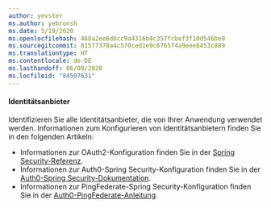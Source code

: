 ```yaml
---
author: yevster
ms.author: yebronsh
ms.date: 5/19/2020
ms.openlocfilehash: 468a2ee6d0cc9a4316b4c357fcbef3f10d546be0
ms.sourcegitcommit: 81577378a4c570ced1e9c6765f4a9eee8453c889
ms.translationtype: HT
ms.contentlocale: de-DE
ms.lasthandoff: 06/08/2020
ms.locfileid: "84507631"
---
```

#### <a name="identity-providers"></a>Identitätsanbieter

Identifizieren Sie alle Identitätsanbieter, die von Ihrer Anwendung verwendet werden. Informationen zum Konfigurieren von Identitätsanbietern finden Sie in den folgenden Artikeln:

* Informationen zur OAuth2-Konfiguration finden Sie in der [Spring Security-Referenz](https://docs.spring.io/spring-security/site/docs/current/reference/html5/#oauth2).
* Informationen zur Auth0-Spring Security-Konfiguration finden Sie in der [Auth0-Spring Security-Dokumentation](https://auth0.com/docs/quickstart/backend/java-spring-security5/01-authorization).
* Informationen zur PingFederate-Spring Security-Konfiguration finden Sie in der [Auth0-PingFederate-Anleitung](https://auth0.com/authenticate/java-spring-security/ping-federate/).
